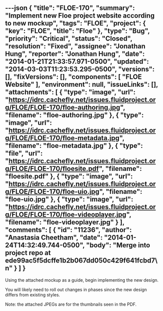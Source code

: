 ---json
{
  "title": "FLOE-170",
  "summary": "Implement new Floe project website according to new mockup",
  "tags": "FLOE",
  "project": {
    "key": "FLOE",
    "title": "Floe"
  },
  "type": "Bug",
  "priority": "Critical",
  "status": "Closed",
  "resolution": "Fixed",
  "assignee": "Jonathan Hung",
  "reporter": "Jonathan Hung",
  "date": "2014-01-21T21:33:57.971-0500",
  "updated": "2014-03-03T11:23:53.295-0500",
  "versions": [],
  "fixVersions": [],
  "components": [
    "FLOE Website"
  ],
  "environment": null,
  "issueLinks": [],
  "attachments": [
    {
      "type": "image",
      "url": "https://idrc.cachefly.net/issues.fluidproject.org/FLOE/FLOE-170/floe-authoring.jpg",
      "filename": "floe-authoring.jpg"
    },
    {
      "type": "image",
      "url": "https://idrc.cachefly.net/issues.fluidproject.org/FLOE/FLOE-170/floe-metadata.jpg",
      "filename": "floe-metadata.jpg"
    },
    {
      "type": "file",
      "url": "https://idrc.cachefly.net/issues.fluidproject.org/FLOE/FLOE-170/floesite.pdf",
      "filename": "floesite.pdf"
    },
    {
      "type": "image",
      "url": "https://idrc.cachefly.net/issues.fluidproject.org/FLOE/FLOE-170/floe-uio.jpg",
      "filename": "floe-uio.jpg"
    },
    {
      "type": "image",
      "url": "https://idrc.cachefly.net/issues.fluidproject.org/FLOE/FLOE-170/floe-videoplayer.jpg",
      "filename": "floe-videoplayer.jpg"
    }
  ],
  "comments": [
    {
      "id": "11236",
      "author": "Anastasia Cheetham",
      "date": "2014-01-24T14:32:49.744-0500",
      "body": "Merge into project repo at ede99ac5f5dcffe1b2b067dd050c429f641fcbd7\n"
    }
  ]
}
---
Using the attached mockup as a guide, begin implementing the new design.

You will likely need to roll out changes in phases since the new design differs from existing styles.

Note: the attached JPEGs are for the thumbnails seen in the PDF.

        